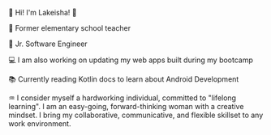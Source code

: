 :dancer: Hi! I'm Lakeisha! :dancer:

:school: Former elementary school teacher


:seedling: Jr. Software Engineer


:computer: I am also working on updating my web apps built during my bootcamp


:books: Currently reading Kotlin docs to learn about Android Development

:aquarius: I consider myself a hardworking individual, committed to "lifelong learning".  I am an easy-going, forward-thinking woman with a creative mindset. I bring my collaborative, communicative, and flexible skillset to any work environment. 








<!--
**LakeishaMcCree/LakeishaMcCree** is a ✨ _special_ ✨ repository because its `README.md` (this file) appears on your GitHub profile.

Here are some ideas to get you started:

- 🔭 I’m currently working on ...
- 🌱 I’m currently learning ...
- 👯 I’m looking to collaborate on ...
- 🤔 I’m looking for help with ...
- 💬 Ask me about ...
- 📫 How to reach me: ...
- 😄 Pronouns: ...
- ⚡ Fun fact: ...
-->

